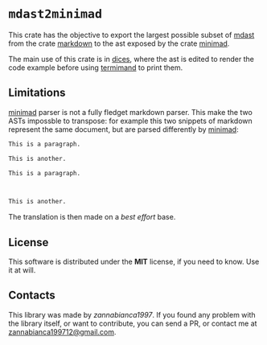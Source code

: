 # `mdast2minimad`
This crate has the objective to export the largest possible subset of [mdast](https://github.com/syntax-tree/mdast) from the crate [markdown](https://github.com/wooorm/markdown-rs) to the ast exposed by the crate [minimad](https://docs.rs/minimad/latest/minimad/index.html). 

The main use of this crate is in [dices](https://github.com/zannabianca1997/dices), where the ast is edited to render the code example before using [termimand](https://github.com/Canop/termimad) to print them.

## Limitations
[minimad](https://docs.rs/minimad/latest/minimad/index.html) parser is not a fully fledget markdown parser. This make the two ASTs impossble to transpose: for example this two snippets of markdown represent the same document, but are parsed differently by [minimad](https://docs.rs/minimad/latest/minimad/index.html):
```markdown
This is a paragraph.

This is another.
```
```markdown
This is a paragraph.



This is another.
```
The translation is then made on a _best effort_ base.

## License
This software is distributed under the **MIT** license, if you need to know. Use it at will.

## Contacts
This library was made by *zannabianca1997*.
If you found any problem with the library itself, or want to contribute, you can send a PR, or contact me at [zannabianca199712@gmail.com](mailto:zannabianca199712@gmail.com).